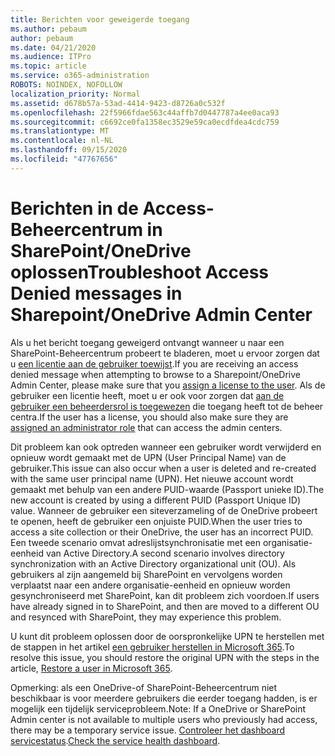 ```yaml
---
title: Berichten voor geweigerde toegang
ms.author: pebaum
author: pebaum
ms.date: 04/21/2020
ms.audience: ITPro
ms.topic: article
ms.service: o365-administration
ROBOTS: NOINDEX, NOFOLLOW
localization_priority: Normal
ms.assetid: d678b57a-53ad-4414-9423-d8726a0c532f
ms.openlocfilehash: 22f5966fdae563c44affb7d0447787a4ee0aca93
ms.sourcegitcommit: c6692ce0fa1358ec3529e59ca0ecdfdea4cdc759
ms.translationtype: MT
ms.contentlocale: nl-NL
ms.lasthandoff: 09/15/2020
ms.locfileid: "47767656"
---
```

# <a name="troubleshoot-access-denied-messages-in-sharepointonedrive-admin-center"></a><span data-ttu-id="53c06-102">Berichten in de Access-Beheercentrum in SharePoint/OneDrive oplossen</span><span class="sxs-lookup"><span data-stu-id="53c06-102">Troubleshoot Access Denied messages in Sharepoint/OneDrive Admin Center</span></span>

<span data-ttu-id="53c06-103">Als u het bericht toegang geweigerd ontvangt wanneer u naar een SharePoint-Beheercentrum probeert te bladeren, moet u ervoor zorgen dat u [een licentie aan de gebruiker toewijst](https://docs.microsoft.com/microsoft-365/admin/add-users/add-users).</span><span class="sxs-lookup"><span data-stu-id="53c06-103">If you are receiving an access denied message when attempting to browse to a Sharepoint/OneDrive Admin Center, please make sure that you [assign a license to the user](https://docs.microsoft.com/microsoft-365/admin/add-users/add-users).</span></span> <span data-ttu-id="53c06-104">Als de gebruiker een licentie heeft, moet u er ook voor zorgen dat [aan de gebruiker een beheerdersrol is toegewezen](hhttps://docs.microsoft.com/microsoft-365/admin/add-users/about-admin-roles) die toegang heeft tot de beheer centra.</span><span class="sxs-lookup"><span data-stu-id="53c06-104">If the user has a license, you should also make sure they are [assigned an administrator role](hhttps://docs.microsoft.com/microsoft-365/admin/add-users/about-admin-roles) that can access the admin centers.</span></span>

<span data-ttu-id="53c06-105">Dit probleem kan ook optreden wanneer een gebruiker wordt verwijderd en opnieuw wordt gemaakt met de UPN (User Principal Name) van de gebruiker.</span><span class="sxs-lookup"><span data-stu-id="53c06-105">This issue can also occur when a user is deleted and re-created with the same user principal name (UPN).</span></span> <span data-ttu-id="53c06-106">Het nieuwe account wordt gemaakt met behulp van een andere PUID-waarde (Passport unieke ID).</span><span class="sxs-lookup"><span data-stu-id="53c06-106">The new account is created by using a different PUID (Passport Unique ID) value.</span></span> <span data-ttu-id="53c06-107">Wanneer de gebruiker een siteverzameling of de OneDrive probeert te openen, heeft de gebruiker een onjuiste PUID.</span><span class="sxs-lookup"><span data-stu-id="53c06-107">When the user tries to access a site collection or their OneDrive, the user has an incorrect PUID.</span></span> <span data-ttu-id="53c06-108">Een tweede scenario omvat adreslijstsynchronisatie met een organisatie-eenheid van Active Directory.</span><span class="sxs-lookup"><span data-stu-id="53c06-108">A second scenario involves directory synchronization with an Active Directory organizational unit (OU).</span></span> <span data-ttu-id="53c06-109">Als gebruikers al zijn aangemeld bij SharePoint en vervolgens worden verplaatst naar een andere organisatie-eenheid en opnieuw worden gesynchroniseerd met SharePoint, kan dit probleem zich voordoen.</span><span class="sxs-lookup"><span data-stu-id="53c06-109">If users have already signed in to SharePoint, and then are moved to a different OU and resynced with SharePoint, they may experience this problem.</span></span>

<span data-ttu-id="53c06-110">U kunt dit probleem oplossen door de oorspronkelijke UPN te herstellen met de stappen in het artikel [een gebruiker herstellen in Microsoft 365](https://docs.microsoft.com/microsoft-365/admin/add-users/restore-user).</span><span class="sxs-lookup"><span data-stu-id="53c06-110">To resolve this issue, you should restore the original UPN with the steps in the article, [Restore a user in Microsoft 365](https://docs.microsoft.com/microsoft-365/admin/add-users/restore-user).</span></span>

<span data-ttu-id="53c06-111">Opmerking: als een OneDrive-of SharePoint-Beheercentrum niet beschikbaar is voor meerdere gebruikers die eerder toegang hadden, is er mogelijk een tijdelijk serviceprobleem.</span><span class="sxs-lookup"><span data-stu-id="53c06-111">Note: If a OneDrive or SharePoint Admin center is not available to multiple users who previously had access, there may be a temporary service issue.</span></span>  <span data-ttu-id="53c06-112">[Controleer het dashboard servicestatus](https://portal.office.com/adminportal/home#/servicehealth).</span><span class="sxs-lookup"><span data-stu-id="53c06-112">[Check the service health dashboard](https://portal.office.com/adminportal/home#/servicehealth).</span></span>


